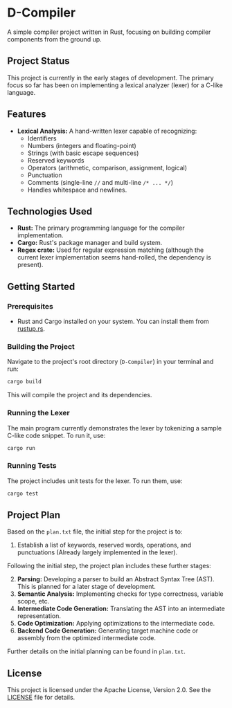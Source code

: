 # D-Compiler

A simple compiler project written in Rust, focusing on building compiler components from the ground up.

## Project Status

This project is currently in the early stages of development. The primary focus so far has been on implementing a lexical analyzer (lexer) for a C-like language.

## Features

- **Lexical Analysis:** A hand-written lexer capable of recognizing:
    - Identifiers
    - Numbers (integers and floating-point)
    - Strings (with basic escape sequences)
    - Reserved keywords
    - Operators (arithmetic, comparison, assignment, logical)
    - Punctuation
    - Comments (single-line `//` and multi-line `/* ... */`)
    - Handles whitespace and newlines.

## Technologies Used

- **Rust:** The primary programming language for the compiler implementation.
- **Cargo:** Rust's package manager and build system.
- **Regex crate:** Used for regular expression matching (although the current lexer implementation seems hand-rolled, the dependency is present).

## Getting Started

### Prerequisites

- Rust and Cargo installed on your system. You can install them from [rustup.rs](https://rustup.rs/).

### Building the Project

Navigate to the project's root directory (`D-Compiler`) in your terminal and run:

```bash
cargo build
```

This will compile the project and its dependencies.

### Running the Lexer

The main program currently demonstrates the lexer by tokenizing a sample C-like code snippet. To run it, use:

```bash
cargo run
```

### Running Tests

The project includes unit tests for the lexer. To run them, use:

```bash
cargo test
```

## Project Plan

Based on the `plan.txt` file, the initial step for the project is to:

1.  Establish a list of keywords, reserved words, operations, and punctuations (Already largely implemented in the lexer).

Following the initial step, the project plan includes these further stages:

2.  **Parsing:** Developing a parser to build an Abstract Syntax Tree (AST). This is planned for a later stage of development.
3.  **Semantic Analysis:** Implementing checks for type correctness, variable scope, etc.
4.  **Intermediate Code Generation:** Translating the AST into an intermediate representation.
5.  **Code Optimization:** Applying optimizations to the intermediate code.
6.  **Backend Code Generation:** Generating target machine code or assembly from the optimized intermediate code.

Further details on the initial planning can be found in `plan.txt`.

## License

This project is licensed under the Apache License, Version 2.0. See the [LICENSE](D-Compiler/LICENSE) file for details.
